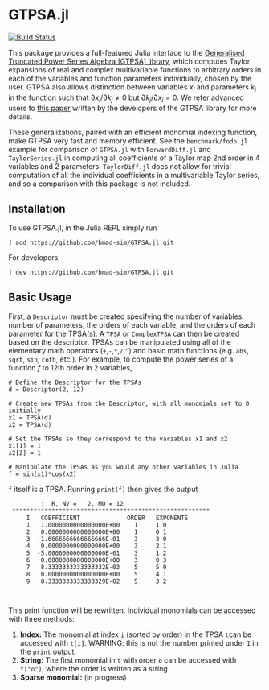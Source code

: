 # GTPSA.jl
[![Build Status](https://github.com/bmad-sim/GTPSA.jl/actions/workflows/CI.yml/badge.svg?branch=main)](https://github.com/bmad-sim/GTPSA.jl/actions/workflows/CI.yml?query=branch%3Amain)

This package provides a full-featured Julia interface to the [Generalised Truncated Power Series Algebra (GTPSA) library](https://github.com/MethodicalAcceleratorDesign/MAD-NG), which computes Taylor expansions of real and complex multivariable functions to arbitrary orders in each of the variables and function parameters individually, chosen by the user. GTPSA also allows distinction between variables $x_i$ and parameters $k_j$ in the function such that $\partial x_i/\partial k_j \neq 0$ but $\partial k_j/\partial x_i = 0$. We refer advanced users to [this paper](https://inspirehep.net/files/286f2ab60e1e7c372cec485337ab5eb6) written by the developers of the GTPSA library for more details.

These generalizations, paired with an efficient monomial indexing function, make GTPSA very fast and memory efficient. See the `benchmark/fodo.jl` example for comparison of `GTPSA.jl` with `ForwardDiff.jl` and `TaylorSeries.jl` in computing all coefficients of a Taylor map 2nd order in 4 variables and 2 parameters. `TaylorDiff.jl` does not allow for trivial computation of all the individual coefficients in a multivariable Taylor series, and so a comparison with this package is not included.

## Installation
To use GTPSA.jl, in the Julia REPL simply run

```
] add https://github.com/bmad-sim/GTPSA.jl.git
```

For developers,

```
] dev https://github.com/bmad-sim/GTPSA.jl.git
```

## Basic Usage
First, a `Descriptor` must be created specifying the number of variables, number of parameters, the orders of each variable, and the orders of each parameter for the TPSA(s). A `TPSA` or `ComplexTPSA` can then be created based on the descriptor. TPSAs can be manipulated using all of the elementary math operators (`+`,`-`,`*`,`/`,`^`) and basic math functions (e.g. `abs`, `sqrt`, `sin`, `coth`, etc.). For example, to compute the power series of a function $f$ to 12th order in 2 variables,

```
# Define the Descriptor for the TPSAs
d = Descriptor(2, 12)

# Create new TPSAs from the Descriptor, with all monomials set to 0 initially
x1 = TPSA(d)
x2 = TPSA(d)

# Set the TPSAs so they correspond to the variables x1 and x2 
x1[1] = 1
x2[2] = 1

# Manipulate the TPSAs as you would any other variables in Julia
f = sin(x1)*cos(x2)
```

`f` itself is a TPSA. Running `print(f)` then gives the output

```
         :  R, NV =   2, MO = 12
 *******************************************************
     I   COEFFICIENT             ORDER   EXPONENTS
     1   1.0000000000000000E+00    1     1 0
     2   0.0000000000000000E+00    1     0 1
     3  -1.6666666666666666E-01    3     3 0
     4   0.0000000000000000E+00    3     2 1
     5  -5.0000000000000000E-01    3     1 2
     6   0.0000000000000000E+00    3     0 3
     7   8.3333333333333332E-03    5     5 0
     8   0.0000000000000000E+00    5     4 1
     9   8.3333333333333329E-02    5     3 2

                  ...
```
This print function will be rewritten.
Individual monomials can be accessed with three methods:
1. **Index:** The monomial at index `i` (sorted by order) in the TPSA `t`can be accessed with `t[i]`. WARNING: this is not the number printed under `I` in the `print` output.
2. **String:** The first monomial in `t` with order `o` can be accessed with `t["o"]`, where the order is written as a string. 
3. **Sparse monomial:** (in progress)



